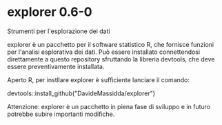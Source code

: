 explorer 0.6-0
==============
Strumenti per l'esplorazione dei dati

explorer è un pacchetto per il software statistico R, che fornisce funzioni per l'analisi esplorativa dei dati. Può essere installato connettendosi direttamente a questo repository sfruttando la libreria devtools, che deve essere preventivamente installata.

Aperto R, per instllare explorer è sufficiente lanciare il comando:

devtools::install_github("DavideMassidda/explorer")

Attenzione: explorer è un pacchetto in piena fase di sviluppo e in futuro potrebbe subire importanti modifiche.
